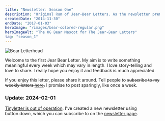 ```yaml
---
title: "Newsletter: Season One"
description: "Original Run of Jear-Bear Letters. As the newsletter premise explains, I explore aspects of my life and reflect on them. I take the time to explore myself and come to a deeper understanding of who I am and where I want to be. Sometimes I get serious and write about topics below the water line. Other times, I find a narrative around recent events of my life."
createdDate: "2014-11-30"
endDate: "2017-01-03"
heroImage: "/images/bear-colored-regular.png"
heroImageAlt: "The OG Bear Mascot for The Jear-Bear Letters"
tag: "season_1"
---
```


![Bear Letterhead](/images/bear-colored-regular.png)

Welcome to the first Jear Bear Letter. My aim is to write something meaningful every week which may vary in length. I love story-telling and love to share. I really hope you enjoy it and feedback is much appreciated.

If you enjoy this letter, please share it around. Tell people to ~~subscribe to my weekly letters [here](https://tinyletter.com/jeremywong).~~ I promise to post sparingly, like once a week.

### Update: 2024-02-01

[Tinyletter is out of operation](https://mailchi.mp/85e4c601669a/tinylettersunsetcurrent-221169). I've created a new newsletter using button.down, which you can subscribe to on the [newsletter page](/curation/newsletter#subscribe).
